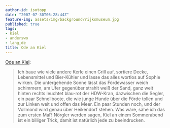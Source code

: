 ```yaml
---
author-id: isotopp
date: "2007-07-30T05:28:44Z"
feature-img: assets/img/background/rijksmuseum.jpg
published: true
tags:
- kiel
- anderswo
- lang_de
title: Ode an Kiel
---
```

<a href="http://www.spiegel.de/reise/staedte/0,1518,494868,00.html ">Ode an Kiel</a>: <blockquote>Ich baue wie viele andere Kerle einen Grill auf, sortiere Decke, Lebensmittel und Bier-Kühler und lasse das alles wortlos auf Sophie wirken. Die untergehende Sonne lässt das Fördewasser weich schimmern, am Ufer gegenüber strahlt weiß der Sand, ganz weit hinten rechts leuchtet blau-rot der HDW-Kran, dazwischen die Segler, ein paar Schnellboote, die wie junge Hunde über die Förde tollen und zur Linken weit und offen das Meer. Ein paar Stunden noch, und der Vollmond wird genau über Heikendorf stehen. Was wäre, sähe ich das zum ersten Mal? Nörgler werden sagen, Kiel an einem Sommerabend ist ein billiger Trick, damit ist natürlich jede zu beeindrucken.</blockquote>
